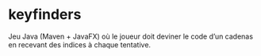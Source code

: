 # keyfinders
Jeu Java (Maven + JavaFX) où le joueur doit deviner le code d’un cadenas en recevant des indices à chaque tentative.
